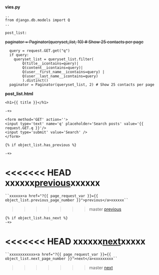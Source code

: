 **vies.py**

    ..
    from django.db.models import Q
    ..

    post_list:
~~paginator = Paginator(queryset_list, 10) # Show 25 contacts per page~~


      query = request.GET.get("q")
      if query:
        queryset_list = queryset_list.filter(
            Q(title__icontains=query)|
            Q(content__icontains=query)|
            Q(user__first_name__icontains=query) |
            Q(user__last_name__icontains=query)
            ).distinct()
      paginator = Paginator(queryset_list, 2) # Show 25 contacts per page


**post_list.html**

    <h1>{{ title }}</h1>

    -+>

    <form method='GET' action=''>
    <input type='text' name='q' placeholder='Search posts' value='{{ request.GET.q }}'/>
    <input type='submit' value='Search' />
    </form>

    {% if object_list.has_previous %}

    -+>

<<<<<<< HEAD
xxxxxx<a href="?{{ page_request_var }}={{ object_list.previous_page_number }}">previous</a>xxxxxx
=======
    ``xxxxxx<a href="?{{ page_request_var }}={{ object_list.previous_page_number }}">previous</a>xxxxxx``
>>>>>>> master
    <a href="?{{ page_request_var }}={{ object_list.previous_page_number }}{% if request.GET.q %}&q={{ request.GET.q }}{% endif %}">previous</a>


    {% if object_list.has_next %}
    -+>

<<<<<<< HEAD
xxxxxx<a href="?{{ page_request_var }}={{ object_list.next_page_number }}">next</a>xxxxx
=======
    ``xxxxxxxxxxxx<a href="?{{ page_request_var }}={{ object_list.next_page_number }}">next</a>xxxxxxxxx``
>>>>>>> master
    <a href="?{{ page_request_var }}={{ object_list.next_page_number }}{% if request.GET.q %}&q={{ request.GET.q }}{% endif %}">next</a>

